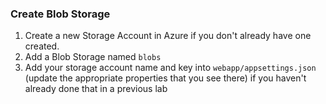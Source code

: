 ### Create Blob Storage

1. Create a new Storage Account in Azure if you don't already have one created.
1. Add a Blob Storage named `blobs`
1. Add your storage account name and key into `webapp/appsettings.json` (update the appropriate properties that you see there) 
if you haven't already done that in a previous lab
